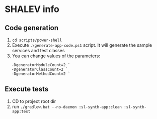 # SHALEV info

## Code generation

1. `cd scripts/power-shell`
2. Execute `.\generate-app-code.ps1` script. It will generate the sample services and test classes
3. You can change values of the parameters:

``` 
   -DgeneratorModuleCount=2 `
   -DgeneratorClassCount=2 `
   -DgeneratorMethodCount=2 `
```

## Execute tests

1. CD to project root dir
2. run `./gradlew.bat --no-daemon :sl-synth-app:clean :sl-synth-app:test`